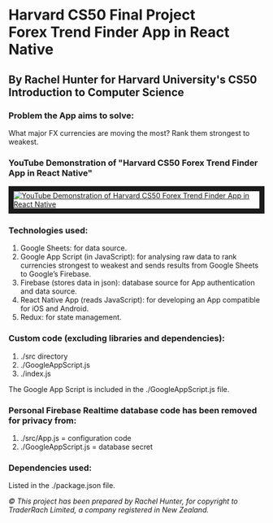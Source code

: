 # Harvard CS50 Final Project <br> Forex Trend Finder App in React Native
## By Rachel Hunter for Harvard University's CS50 Introduction to Computer Science

### Problem the App aims to solve:

What major FX currencies are moving the most? Rank them strongest to weakest.

### YouTube Demonstration of "Harvard CS50 Forex Trend Finder App in React Native"

<a href="http://www.youtube.com/watch?feature=player_embedded&v=YtugTbGrHnM" target="_blank"><img src="http://img.youtube.com/vi/YtugTbGrHnM/0.jpg" alt="YouTube Demonstration of Harvard CS50 Forex Trend Finder App in React Native" border="10" /></a>

### Technologies used:
1. Google Sheets: for data source.
2. Google App Script (in JavaScript): for analysing raw data to rank currencies strongest to weakest and sends results from Google Sheets to Google’s Firebase.
3. Firebase (stores data in json): database source for App authentication and data source.
4. React Native App (reads JavaScript): for developing an App compatible for iOS and Android.
5. Redux: for state management.

### Custom code (excluding libraries and dependencies):
1. ./src directory
2. ./GoogleAppScript.js
3. ./index.js

The Google App Script is included in the ./GoogleAppScript.js file.

### Personal Firebase Realtime database code has been removed for privacy from:
1. ./src/App.js = configuration code
2. ./GoogleAppScript.js = database secret

### Dependencies used:

Listed in the ./package.json file.

*© This project has been prepared by Rachel Hunter, for copyright to TraderRach Limited, a company registered in New Zealand.*

